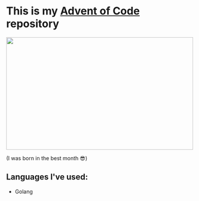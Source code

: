 # This is my [Advent of Code](https://adventofcode.com/) repository

<img src="https://img1.picmix.com/output/pic/normal/9/3/0/7/3717039_06017.gif" width=500 height=300/>

(I was born in the best month 😎)

## Languages I've used:
- Golang
